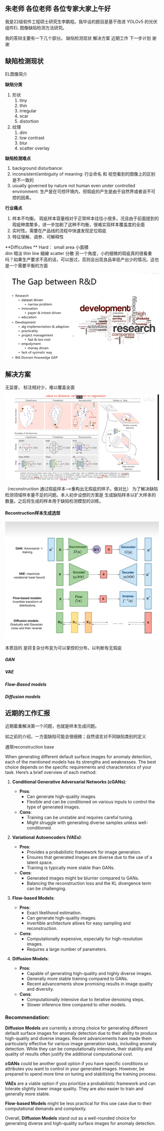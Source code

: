 ## 朱老师 各位老师 各位专家大家上午好

我是22级软件工程硕士研究生李鹏程。我毕设的题目是基于改进 YOLOv5 的光伏组件EL 图像缺陷检测方法研究。

我的答辩主要有一下几个部分。
缺陷检测现状
解决方案
近期工作
下一步计划
谢谢



## 缺陷检测现状

EL图像简介

**缺陷分类**

1. 形状
   1. tiny
   2. thin
   3. irregular
   4. scar
   5. distortion
2. 纹理
   1. dim
   2. low contrast
   3. blur
   4. scatter overlay



**缺陷检测难点**

1. background disturbance: 
2. inconsistent/ambiguity of meaning: 行业命名 和 视觉看到的图像上的区别 是不一致的
3. usually governed by nature not human even under controlled environment: 生产是在可控环境内，但瑕疵的产生是由于自然界或者说不可控的因素。



**行业痛点**

1. 样本不均衡。
   瑕疵样本容量相对于正常样本往往小很多，况且由于前面提到的瑕疵种类繁多，进一步加剧了这种不均衡，很难实现样本覆盖度的全面
2. 实时性。需要在产品线的流程中快速发现定位瑕疵
3. 特征理解、调参、可解释性

**Difficulties	**
Hard：
small area 小面積  
dim 暗淡
thin line  細線
scatter 分散
另一个角度，小的细微的瑕疵真的很看重吗？如果生产要求不高的话，可以放过，否则会出现良品率低产出少的情况。这也是一个需要平衡的方面



![image-20240625153906058](口稿.assets/image-20240625153906058.png)

## 解决方案

无监督， 标注相对少，难以覆盖全面

![image-20240625174713650](口稿.assets/image-20240625174713650.png)

（reconstruction 通过瑕疵样本-->重构出无瑕疵的样子。做对比）
为了解决缺陷检测领域样本量不足的问题。本人初步设想的方案是 
生成缺陷样本以扩大样本的数量。之后将生成的样本用于缺陷检测模型的训练。

#### Recontruction样本生成选型

![image-20240625180117920](口稿.assets/image-20240625180117920.png)

本质目的 是将复杂分布变为可以掌控的分布，以判断有无瑕疵

##### GAN



##### VAE



##### Flow-Based models



##### Diffusion models

## 近期的工作汇报

近期着重解决第一个问题，也就是样本生成问题。

如之前的介绍，一方面缺陷可能会很细微；自然语言对不同缺陷类别的定义

通常reconstruction base

When generating different default surface images for anomaly detection, each of the mentioned models has its strengths and weaknesses. The best choice depends on the specific requirements and characteristics of your task. Here’s a brief overview of each method:

1. **Conditional Generative Adversarial Networks (cGANs)**:
   - **Pros**:
     - Can generate high-quality images.
     - Flexible and can be conditioned on various inputs to control the type of generated images.
   - **Cons**:
     - Training can be unstable and requires careful tuning.
     - Might struggle with generating diverse samples unless well-conditioned.

2. **Variational Autoencoders (VAEs)**:
   - **Pros**:
     - Provides a probabilistic framework for image generation.
     - Ensures that generated images are diverse due to the use of a latent space.
     - Training is typically more stable than GANs.
   - **Cons**:
     - Generated images might be blurrier compared to GANs.
     - Balancing the reconstruction loss and the KL divergence term can be challenging.

3. **Flow-based Models**:
   - **Pros**:
     - Exact likelihood estimation.
     - Can generate high-quality images.
     - Invertible architecture allows for easy sampling and reconstruction.
   - **Cons**:
     - Computationally expensive, especially for high-resolution images.
     - Requires a large number of parameters.

4. **Diffusion Models**:
   - **Pros**:
     - Capable of generating high-quality and highly diverse images.
     - Generally more stable training compared to GANs.
     - Recent advancements show promising results in image quality and diversity.
   - **Cons**:
     - Computationally intensive due to iterative denoising steps.
     - Slower inference time compared to other models.

### Recommendation:

**Diffusion Models** are currently a strong choice for generating different default surface images for anomaly detection due to their ability to produce high-quality and diverse images. Recent advancements have made them particularly effective for various image generation tasks, including anomaly detection. While they can be computationally intensive, their stability and quality of results often justify the additional computational cost.

**cGANs** could be another good option if you have specific conditions or attributes you want to control in your generated images. However, be prepared to spend more time on tuning and stabilizing the training process.

**VAEs** are a viable option if you prioritize a probabilistic framework and can tolerate slightly lower image quality. They are also easier to train and generally more stable.

**Flow-based Models** might be less practical for this use case due to their computational demands and complexity.

Overall, **Diffusion Models** stand out as a well-rounded choice for generating diverse and high-quality surface images for anomaly detection.
